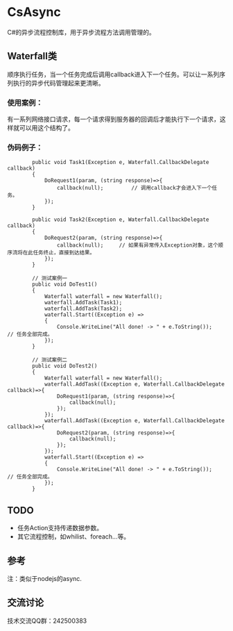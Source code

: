 # CsAsync
C#的异步流程控制库，用于异步流程方法调用管理的。

## Waterfall类
顺序执行任务，当一个任务完成后调用callback进入下一个任务。可以让一系列序列执行的异步代码管理起来更清晰。

### 使用案例：
有一系列网络接口请求，每一个请求得到服务器的回调后才能执行下一个请求，这样就可以用这个结构了。

### 伪码例子：

```
        public void Task1(Exception e, Waterfall.CallbackDelegate callback)
        {
			DoRequest1(param, (string response)=>{
                callback(null);			// 调用callback才会进入下一个任务。
			});
        }

        public void Task2(Exception e, Waterfall.CallbackDelegate callback)
        {
			DoRequest2(param, (string response)=>{
                callback(null);		// 如果有异常传入Exception对象，这个顺序流将在此任务终止，直接到达结果。
			});
        }

		// 测试案例一
        public void DoTest1()
        {
            Waterfall waterfall = new Waterfall();
            waterfall.AddTask(Task1);
            waterfall.AddTask(Task2);
            waterfall.Start((Exception e) =>
            {
                Console.WriteLine("All done! -> " + e.ToString());		// 任务全部完成。
            });
        }

		// 测试案例二
        public void DoTest2()
        {
            Waterfall waterfall = new Waterfall();
            waterfall.AddTask((Exception e, Waterfall.CallbackDelegate callback)=>{
				DoRequest1(param, (string response)=>{
					callback(null);
				});
			});
            waterfall.AddTask((Exception e, Waterfall.CallbackDelegate callback)=>{
				DoRequest2(param, (string response)=>{
					callback(null);
				});
			});
            waterfall.Start((Exception e) =>
            {
                Console.WriteLine("All done! -> " + e.ToString());		// 任务全部完成。
            });
        }
```

## TODO
 - 任务Action支持传递数据参数。
 - 其它流程控制，如whilist、foreach...等。

## 参考
注：类似于nodejs的async.

## 交流讨论
技术交流QQ群：242500383
